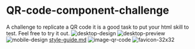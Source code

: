 # QR-code-component-challenge
A challenge to replicate a QR code
it is a good task to put your html skill to test.
Feel free to try it out.
![desktop-design](https://user-images.githubusercontent.com/107050429/184317300-93a3043d-c990-4f65-a01f-fcbd7d229c0e.jpg)
![desktop-preview](https://user-images.githubusercontent.com/107050429/184317312-256cbd22-c256-43e8-8da6-0790c7573937.jpg)
![mobile-design](https://user-images.githubusercontent.com/107050429/184317324-b182f1b7-0263-4d47-9778-5a6f89754301.jpg)
[style-guide.md](https://github.com/i759/QR-code-component-challenge/files/9314922/style-guide.md)
![image-qr-code](https://user-images.githubusercontent.com/107050429/184317661-0751d698-5f6e-456c-841b-f77f77353c7f.png)
![favicon-32x32](https://user-images.githubusercontent.com/107050429/184317673-cbf2d0b3-516e-443f-8fd3-e8bc8c05462e.png)
